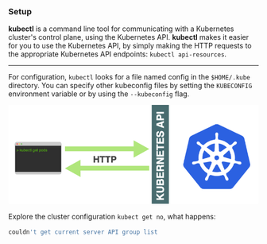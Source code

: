 
<br>

### Setup 

**kubectl** is a command line tool for communicating with a Kubernetes cluster's control plane, using the Kubernetes API.
**kubectl** makes it easier for you to use the Kubernetes API, by simply making the HTTP requests to the appropriate Kubernetes API endpoints: `kubectl api-resources`.

<hr>

For configuration, `kubectl` looks for a file named config in the `$HOME/.kube` directory. You can specify other kubeconfig files by setting the `KUBECONFIG` environment variable or by using the `--kubeconfig` flag.

![Scan results](./assets/kubectl.png)

Explore the cluster configuration `kubect get no`, what happens:
```bash
couldn't get current server API group list
```